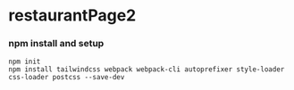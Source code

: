 # restaurantPage2

### npm install and setup

```
npm init
npm install tailwindcss webpack webpack-cli autoprefixer style-loader css-loader postcss --save-dev
```










